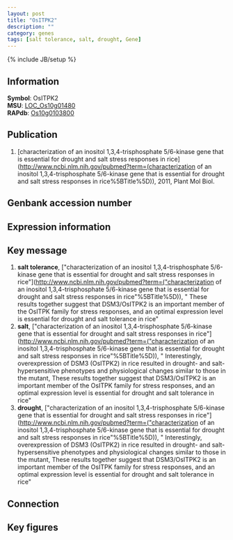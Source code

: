 ```yaml
---
layout: post
title: "OsITPK2"
description: ""
category: genes
tags: [salt tolerance, salt, drought, Gene]
---
```

{% include JB/setup %}

## Information
__Symbol__: OsITPK2  
__MSU__: [LOC_Os10g01480](http://rice.plantbiology.msu.edu/cgi-bin/ORF_infopage.cgi?orf=LOC_Os10g01480)  
__RAPdb__: [Os10g0103800](http://rapdb.dna.affrc.go.jp/viewer/gbrowse_details/irgsp1?name=Os10g0103800)  

## Publication
1. [characterization of an inositol 1,3,4-trisphosphate 5/6-kinase gene that is essential for drought and salt stress responses in rice](http://www.ncbi.nlm.nih.gov/pubmed?term=(characterization of an inositol 1,3,4-trisphosphate 5/6-kinase gene that is essential for drought and salt stress responses in rice%5BTitle%5D)), 2011, Plant Mol Biol.

## Genbank accession number

## Expression information

## Key message
1. __salt tolerance__, ["characterization of an inositol 1,3,4-trisphosphate 5/6-kinase gene that is essential for drought and salt stress responses in rice"](http://www.ncbi.nlm.nih.gov/pubmed?term=("characterization of an inositol 1,3,4-trisphosphate 5/6-kinase gene that is essential for drought and salt stress responses in rice"%5BTitle%5D)), " These results together suggest that DSM3/OsITPK2 is an important member of the OsITPK family for stress responses, and an optimal expression level is essential for drought and salt tolerance in rice"
2. __salt__, ["characterization of an inositol 1,3,4-trisphosphate 5/6-kinase gene that is essential for drought and salt stress responses in rice"](http://www.ncbi.nlm.nih.gov/pubmed?term=("characterization of an inositol 1,3,4-trisphosphate 5/6-kinase gene that is essential for drought and salt stress responses in rice"%5BTitle%5D)), " Interestingly, overexpression of DSM3 (OsITPK2) in rice resulted in drought- and salt-hypersensitive phenotypes and physiological changes similar to those in the mutant, These results together suggest that DSM3/OsITPK2 is an important member of the OsITPK family for stress responses, and an optimal expression level is essential for drought and salt tolerance in rice"
3. __drought__, ["characterization of an inositol 1,3,4-trisphosphate 5/6-kinase gene that is essential for drought and salt stress responses in rice"](http://www.ncbi.nlm.nih.gov/pubmed?term=("characterization of an inositol 1,3,4-trisphosphate 5/6-kinase gene that is essential for drought and salt stress responses in rice"%5BTitle%5D)), " Interestingly, overexpression of DSM3 (OsITPK2) in rice resulted in drought- and salt-hypersensitive phenotypes and physiological changes similar to those in the mutant, These results together suggest that DSM3/OsITPK2 is an important member of the OsITPK family for stress responses, and an optimal expression level is essential for drought and salt tolerance in rice"

## Connection

## Key figures


